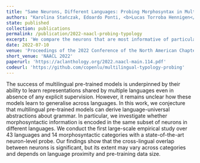 ```yaml
---
title: "Same Neurons, Different Languages: Probing Morphosyntax in Multilingual Pre-trained Models"
authors: "Karolina Stańczak, Edoardo Ponti, <b>Lucas Torroba Hennigen</b>, Ryan Cotterell, Isabelle Augenstein"
state: published
collection: publications
permalink: /publication/2022-naacl-probing-typology
excerpt: 'We compare the neurons that are most informative of particular morphosyntactic categories in multilingual representations, and find significant overlap across languages.'
date: 2022-07-10
venue: 'Proceedings of the 2022 Conference of the North American Chapter of the Association for Computational Linguistics: Human Language Technologies'
short_venue: 'NAACL 2022'
paperurl: 'https://aclanthology.org/2022.naacl-main.114.pdf'
codeurl: 'https://github.com/copenlu/multilingual-typology-probing'
---
```


The success of multilingual pre-trained models is underpinned by their ability to learn representations shared by multiple languages even in absence of any explicit supervision. However, it remains unclear how these models learn to generalise across languages. In this work, we conjecture that multilingual pre-trained models can derive language-universal abstractions about grammar. In particular, we investigate whether morphosyntactic information is encoded in the same subset of neurons in different languages. We conduct the first large-scale empirical study over 43 languages and 14 morphosyntactic categories with a state-of-the-art neuron-level probe. Our findings show that the cross-lingual overlap between neurons is significant, but its extent may vary across categories and depends on language proximity and pre-training data size.
